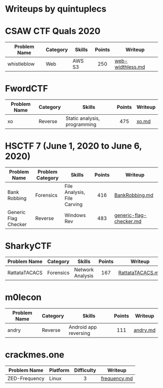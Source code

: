 # Writeups by quintuplecs

# CSAW CTF Quals 2020
| Problem Name | Category | Skills                       | Points | Writeup               |
|--------------|----------|------------------------------|:------:|-----------------------|
| whistleblow  | Web      | AWS S3                       | 250    | [web-widthless.md](/CSAW-CTF-Quals-2020/web-whistleblow.md) |

# FwordCTF
| Problem Name | Category | Skills                       | Points | Writeup               |
|--------------|----------|------------------------------|:------:|-----------------------|
| xo           | Reverse  | Static analysis, programming | 475    | [xo.md](/FwordCTF/xo.md) |

# HSCTF 7 (June 1, 2020 to June 6, 2020)

| Problem Name         | Problem Category | Skills                      | Points | Writeup                                                      |
|----------------------|------------------|-----------------------------|:------:|--------------------------------------------------------------|
| Bank Robbing         | Forensics        | File Analysis, File Carving | 416    | [BankRobbing.md](/HSCTF7/BankRobbing.md)                     |
| Generic Flag Checker | Reverse          | Windows Rev                 | 483    | [generic-flag-checker.md](/HSCTF7/generic-flag-checker.md)   |

# SharkyCTF

| Problem Name  | Category  | Skills           | Points | Writeup                                         |
|---------------|-----------|------------------|:------:|-------------------------------------------------|
| RattataTACACS | Forensics | Network Analysis | 167    | [RattataTACACS.md](/SharkyCTF/RattataTACACS.md) |

# m0lecon

| Problem Name | Category | Skills                | Points | Writeup                       |
|--------------|----------|-----------------------|:------:|-------------------------------|
| andry        | Reverse  | Android app reversing | 111    | [andry.md](/m0lecon/andry.md) |

# crackmes.one

| Problem Name  | Platform | Difficulty | Writeup                                |
|---------------|----------|:----------:|----------------------------------------|
| ZED-Frequency | Linux    | 3          | [frequency.md](/crackmes/frequency.md) |
